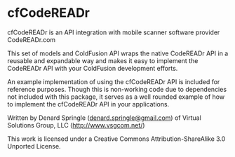 cfCodeREADr
===========

cfCodeREADr is an API integration with mobile scanner software provider CodeREADr.com

This set of models and ColdFusion API wraps the native CodeREADr API in a reusable and expandable way and makes it easy 
to implement the CodeREADr API with your ColdFusion development efforts.

An example implementation of using the cfCodeREADr API is included for reference purposes. Though this is non-working
code due to dependencies not included with this package, it serves as a well rounded example of how to implement the
cfCodeREADr API in your applications.

Written by Denard Springle (denard.springle@gmail.com) of Virtual Solutions Group, LLC (http://www.vsgcom.net/)

This work is licensed under a Creative Commons Attribution-ShareAlike 3.0 Unported License. 


